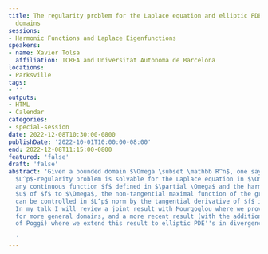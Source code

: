 ```yaml
---
title: The regularity problem for the Laplace equation and elliptic PDE's in rough
  domains
sessions:
- Harmonic Functions and Laplace Eigenfunctions
speakers:
- name: Xavier Tolsa
  affiliation: ICREA and Universitat Autonoma de Barcelona
locations:
- Parksville
tags:
- ''
outputs:
- HTML
- Calendar
categories:
- special-session
date: 2022-12-08T10:30:00-0800
publishDate: '2022-10-01T10:00:00-08:00'
end: 2022-12-08T11:15:00-0800
featured: 'false'
draft: 'false'
abstract: 'Given a bounded domain $\Omega \subset \mathbb R^n$, one says that the
  $L^p$-regularity problem is solvable for the Laplace equation in $\Omega$ if, given
  any continuous function $f$ defined in $\partial \Omega$ and the harmonic extension
  $u$ of $f$ to $\Omega$, the non-tangential maximal function of the gradient of $u$
  can be controlled in $L^p$ norm by the tangential derivative of $f$ in $\partial\Omega$.
  In my talk I will review a joint result with Mourgoglou where we proved the $L^p$-regularity
  for more general domains, and a more recent result (with the additional collaboration
  of Poggi) where we extend this result to elliptic PDE''s in divergence form.

  '
---
```

